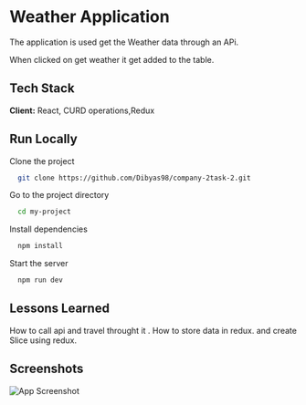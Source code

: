 
# Weather Application

The application is used get the Weather data through an APi.

When clicked on get weather it get added to the table.





## Tech Stack

**Client:** React, CURD operations,Redux




## Run Locally

Clone the project

```bash
  git clone https://github.com/Dibyas98/company-2task-2.git
```

Go to the project directory

```bash
  cd my-project
```

Install dependencies

```bash
  npm install
```

Start the server

```bash
  npm run dev
```


## Lessons Learned

How to call api and travel throught it .
How to store data in redux. and create Slice using redux.


## Screenshots

![App Screenshot](https://via.placeholder.com/468x300?text=App+Screenshot+Here)

